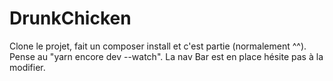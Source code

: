 # DrunkChicken

Clone le projet, fait un composer install et c'est partie (normalement ^^).
Pense au "yarn encore dev --watch".
La nav Bar est en place hésite pas à la modifier.
